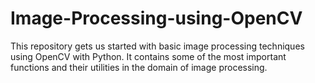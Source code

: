 # Image-Processing-using-OpenCV
This repository gets us started with basic image processing techniques using OpenCV with Python. It contains some of the most important functions and their utilities in the domain of image processing.
